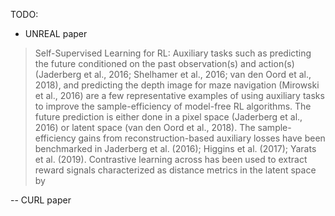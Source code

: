 TODO: 
- UNREAL paper

> Self-Supervised Learning for RL: Auxiliary tasks such as
  predicting the future conditioned on the past observation(s)
  and action(s) (Jaderberg et al., 2016; Shelhamer et al., 2016;
  van den Oord et al., 2018), and predicting the depth image
  for maze navigation (Mirowski et al., 2016) are a few representative examples of using auxiliary tasks to improve
  the sample-efficiency of model-free RL algorithms. The
  future prediction is either done in a pixel space (Jaderberg
  et al., 2016) or latent space (van den Oord et al., 2018). The
  sample-efficiency gains from reconstruction-based auxiliary
  losses have been benchmarked in Jaderberg et al. (2016);
  Higgins et al. (2017); Yarats et al. (2019). Contrastive learning across has been used to extract reward signals characterized as distance metrics in the latent space by
  
-- CURL paper